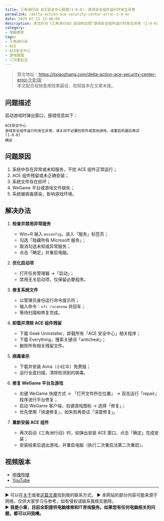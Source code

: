 ```yaml
---
title: 三角洲行动 ACE安全中心报错(1-0-0)：游戏安全组件运行时发生异常
permalink: /delta-action-ace-security-center-error-1-0-0/
date: 2025-07-12 13:48:09
description: 本文针对《三角洲行动》启动时出现“游戏安全组件运行时发生异常 (1-0-0)”错误，分析可能原因并提供禁用异常服务、修复系统文件、清理残留、查杀病毒及重装组件的循序渐进解决方案。
category:
- 电脑维修
tags:
- 三角洲行动
- ACE
- ACE安全中心
- 游戏报错
- 二次重启法
---
```


> 原文地址：<https://itxiaozhang.com/delta-action-ace-security-center-error-1-0-0/>  
> 本文配合视频食用效果最佳，视频版本在文章末尾。

## 问题描述

启动游戏时弹出窗口，报错信息如下：  

```
ACE安全中心
游戏安全组件运行时发生异常，请关闭不必要的软件或其他游戏，或重启机器后再试
(1-0-0)
确定
```

## 问题原因

1. 系统中存在异常或未知服务，干扰 ACE 组件正常运行；  
2. ACE 组件残留或未正确安装；  
3. 系统文件存在损坏；  
4. WeGame 平台或游戏文件缺失；  
5. 系统被病毒感染，影响游戏环境。

## 解决办法

1. **检查并禁用异常服务**  
   - Win+R 输入 `msconfig`，进入「服务」标签页；  
   - 勾选「隐藏所有 Microsoft 服务」；  
   - 取消勾选未知或异常服务；  
   - 点击「确定」并重启电脑。

2. **优化启动项**  
   - 打开任务管理器 →「启动」；  
   - 禁用无关启动项，仅保留必要程序。

3. **修复系统文件**  
   - 以管理员身份运行命令提示符；  
   - 输入命令：`sfc /scannow` 并回车；  
   - 等待扫描和修复完成。

4. **卸载并清除 ACE 组件残留**  
   - 下载 Geek Uninstaller，卸载所有「ACE 安全中心」相关程序；  
   - 下载 Everything，搜索关键词「anticheat」；  
   - 删除所有相关残留文件。

5. **病毒查杀**  
   - 下载并安装 Avira（小红伞）免费版；  
   - 运行全盘扫描，清除检测到的病毒。

6. **修复 WeGame 平台及游戏**  
   - 右键 WeGame 快捷方式 → 「打开文件所在位置」 → 双击运行「repair」程序进行平台修复；  
   - 启动 WeGame 客户端，右键游戏图标 → 选择「修复」；  
   - 优先使用「快速修复」，如失败再尝试「深度修复」。

7. **重新安装 ACE 组件**  
   - 再次启动《三角洲行动》时，如弹出安装 ACE 窗口，点击「确定」完成安装；  
   - 安装结束后退出游戏，并重启电脑（执行二次重启法第二次重启）。

## 视频版本

- [哔哩哔哩](https://space.bilibili.com/3546607630944387)
- [YouTube](https://www.youtube.com/@itxiaozhang)

---
▶ 可以在[关于](https://itxiaozhang.com/about/)或者[这篇文章](https://itxiaozhang.com/about-computer-repair-services-with-me/)找到我的联系方式。
▶ 本网站的部分内容可能来源于网络，仅供大家学习与参考，如有侵权请联系我核实删除。  
▶ **我是小章，目前全职提供电脑维修和IT咨询服务。如果您有任何电脑相关的问题，都可以问我噢。**  
